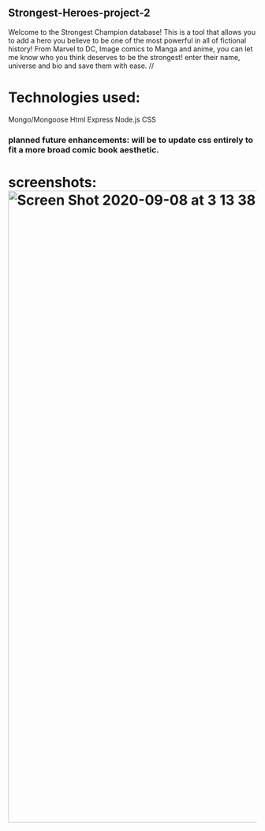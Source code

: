 ## Strongest-Heroes-project-2
Welcome to the Strongest Champion database! This is a tool that allows you to add a hero you believe to be one of the most powerful in all of fictional history! From Marvel to DC, Image comics to Manga and anime, you can let me know who you think deserves to be the strongest! enter their name, universe and bio and save them with ease. //

# Technologies used:
Mongo/Mongoose
Html
Express
Node.js
CSS

### planned future enhancements: will be to update css entirely to fit a more broad comic book aesthetic. 
# screenshots: <img width="1280" alt="Screen Shot 2020-09-08 at 3 13 38 PM" src="https://user-images.githubusercontent.com/68159937/92523469-0660ca00-f1e6-11ea-9d65-a108f743a7b6.png">

